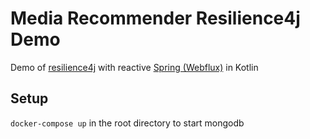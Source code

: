 # Media Recommender Resilience4j Demo

Demo of [resilience4j](https://resilience4j.readme.io/) with reactive [Spring (Webflux)](https://docs.spring.io/spring/docs/current/spring-framework-reference/web-reactive.html) in Kotlin

## Setup

``docker-compose up`` in the root directory to start mongodb